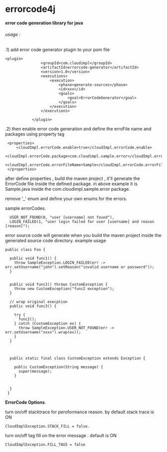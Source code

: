 # errorcode4j
**error code generation library for java**

###### usage :
.1)  add error code generator plugin to your pom file
```
<plugin>
                <groupId>com.cloudimpl</groupId>
                <artifactId>errorcode-generator</artifactId>
                <version>1.0</version>
                <executions>
                    <execution>
                        <phase>generate-sources</phase>
                        <id>xxx</id>
                        <goals>
                            <goal>ErrorCodeGenerator</goal>
                        </goals>
                    </execution>
                </executions>

            </plugin>
```
.2) then enable error code generation and define the erroFile name and packages using property tag

```
 <properties>
     <cloudImpl.errorCode.enable>true</cloudImpl.errorCode.enable>
     <cloudImpl.errorCode.package>com.cloudimpl.sample.error</cloudImpl.errorCode.package>
     <cloudImpl.errorCode.errorFileName>Sample</cloudImpl.errorCode.errorFileName>
 </properties>  
```
after define properties , build the maven project , it'll generate the ErrorCode file inside the defined package.
in above example it is  Sample.java inside the  com.cloudimpl.sample.error package.

remove '_' enum and define your own enums for the errors.

sample errorCodes.

```
  USER_NOT_FOUND(0, "user [username] not found"),
  LOGIN_FAILED(1, "user login failed for user [username] and reason [reason]");
```
error source code will generate when you build the maven project inside the generated source code directory.
example usage
```
public class Foo {

  public void func1() {
    throw SampleException.LOGIN_FAILED(err -> err.setUsername("john").setReason("invalid username or password"));
  }


  public void func2() throws CustomException {
    throw new CustomException("func2 exception");
  }

  // wrap original execption
  public void func3() {

    try {
      func2();
    } catch (CustomException ex) {
      throw SampleException.USER_NOT_FOUND(err -> err.setUsername("xxxx").wrap(ex));
    }
  }



  public static final class CustomException extends Exception {

    public CustomException(String message) {
      super(message);
    }


  }
 }
```

**ErrorCode Options**.

turn on/off stacktrace for peroformance reason. by default stack trace is ON
```
CloudImplException.STACK_FILL = false.
```
turn on/off tag fill on the error message . default is ON
```
CloudImplException.FILL_TAGS = false
```
